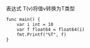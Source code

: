 表达式 T\(v\)将值v转换为T类型 

```
func main() {
	var i int = 10
	var f float64 = float64(i)
	fmt.Printf("%T", f)
}
```



